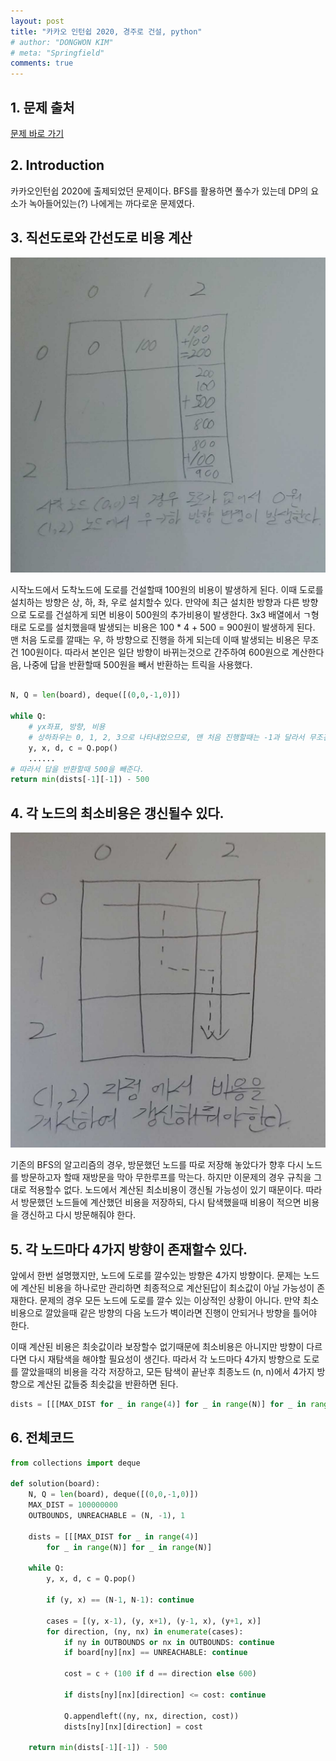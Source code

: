 ```yaml
---
layout: post
title: "카카오 인턴쉽 2020, 경주로 건설, python"
# author: "DONGWON KIM"
# meta: "Springfield"
comments: true
---
```


## 1. 문제 출처
[문제 바로 가기](https://programmers.co.kr/learn/courses/30/lessons/67259)

## 2. Introduction
카카오인턴쉽 2020에 출제되었던 문제이다. BFS를 활용하면 풀수가 있는데 DP의 요소가 녹아들어있는(?) 나에게는 까다로운 문제였다.

## 3. 직선도로와 간선도로 비용 계산
![2022-02-07-kakaointern2020-race](/imgs/Algorithm/2022-02-07-kakaointern2020-race/20220207_132131959.jpg)

시작노드에서 도착노드에 도로를 건설할때 100원의 비용이 발생하게 된다. 이때 도로를 설치하는 방향은 상, 하, 좌, 우로 설치할수 있다. 만약에 최근 설치한 방향과 다른 방향으로 도로를 건설하게 되면 비용이 500원의 추가비용이 발생한다. 3x3 배열에서 ㄱ형태로 도로를 설치했을때 발생되는 비용은 100 * 4 + 500 = 900원이 발생하게 된다. 맨 처음 도로를 깔때는 우, 하 방향으로 진행을 하게 되는데 이때 발생되는 비용은 무조건 100원이다. 따라서 본인은 일단 방향이 바뀌는것으로 간주하여 600원으로 계산한다음, 나중에 답을 반환할때 500원을 빼서 반환하는 트릭을 사용했다.
```python

N, Q = len(board), deque([(0,0,-1,0)])

while Q:
    # yx좌표, 방향, 비용
    # 상하좌우는 0, 1, 2, 3으로 나타내었으므로, 맨 처음 진행할때는 -1과 달라서 무조건 600이 된다.
    y, x, d, c = Q.pop()
    ......
# 따라서 답을 반환할때 500을 빼준다.
return min(dists[-1][-1]) - 500
```


## 4. 각 노드의 최소비용은 갱신될수 있다.
![2022-02-07-kakaointern2020-race](/imgs/Algorithm/2022-02-07-kakaointern2020-race/20220207_133659388.jpg)

기존의 BFS의 알고리즘의 경우, 방문했던 노드를 따로 저장해 놓았다가 향후 다시 노드를 방문하고자 할때 재방문을 막아 무한루프를 막는다. 하지만 이문제의 경우 규칙을 그대로 적용할수 없다. 노드에서 계산된 최소비용이 갱신될 가능성이 있기 때문이다. 따라서 방문했던 노드들에 계산했던 비용을 저장하되, 다시 탐색했을때 비용이 적으면 비용을 갱신하고 다시 방문해줘야 한다.

## 5. 각 노드마다 4가지 방향이 존재할수 있다.
앞에서 한번 설명했지만, 노드에 도로를 깔수있는 방향은 4가지 방향이다. 문제는 노드에 계산된 비용을 하나로만 관리하면 최종적으로 계산된답이 최소값이 아닐 가능성이 존재한다. 문제의 경우 모든 노드에 도로를 깔수 있는 이상적인 상황이 아니다. 만약 최소비용으로 깔았을때 같은 방향의 다음 노드가 벽이라면 진행이 안되거나 방향을 틀어야 한다. 

이때 계산된 비용은 최솟값이라 보장할수 없기때문에 최소비용은 아니지만 방향이 다르다면 다시 재탐색을 해야할 필요성이 생긴다. 따라서 각 노드마다 4가지 방향으로 도로를 깔았을때의 비용을 각각 저장하고, 모든 탐색이 끝난후 최종노드 (n, n)에서 4가지 방향으로 계산된 값들중 최솟값을 반환하면 된다.

```python
dists = [[[MAX_DIST for _ in range(4)] for _ in range(N)] for _ in range(N)]
```

## 6. 전체코드
```python
from collections import deque

def solution(board):
    N, Q = len(board), deque([(0,0,-1,0)])
    MAX_DIST = 100000000
    OUTBOUNDS, UNREACHABLE = (N, -1), 1
    
    dists = [[[MAX_DIST for _ in range(4)]
        for _ in range(N)] for _ in range(N)]
    
    while Q:
        y, x, d, c = Q.pop()

        if (y, x) == (N-1, N-1): continue

        cases = [(y, x-1), (y, x+1), (y-1, x), (y+1, x)]
        for direction, (ny, nx) in enumerate(cases):            
            if ny in OUTBOUNDS or nx in OUTBOUNDS: continue
            if board[ny][nx] == UNREACHABLE: continue

            cost = c + (100 if d == direction else 600)
    
            if dists[ny][nx][direction] <= cost: continue
                
            Q.appendleft((ny, nx, direction, cost))
            dists[ny][nx][direction] = cost

    return min(dists[-1][-1]) - 500
```
